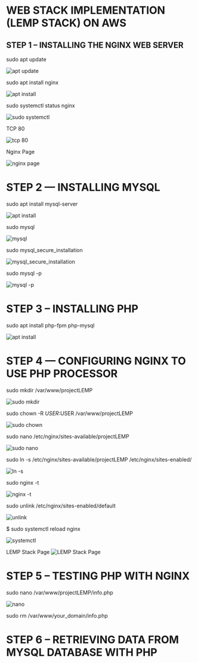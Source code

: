 # WEB STACK IMPLEMENTATION (LEMP STACK) ON AWS

## STEP 1 – INSTALLING THE NGINX WEB SERVER

sudo apt update

![apt update](Images/sudo-apt-update-nginx.jpg)


sudo apt install nginx

![apt install](Images/sudo-apt-install-nginx.jpg)


sudo systemctl status nginx

![sudo systemctl](Images/sudo-systemctl-status-nginx.jpg)

TCP 80

![tcp 80](Images/tcp-80.jpg)

Nginx Page

![nginx page](Images/nginx-page.jpg)




# STEP 2 — INSTALLING MYSQL

sudo apt install mysql-server

![apt install](Images/sudo-apt-install-mysql-server.jpg)




sudo mysql 

![mysql](Images/sudo-mysql.jpg)



sudo mysql_secure_installation

![mysql_secure_installation](Images/sudo-mysql_secure_installation.jpg)

sudo mysql -p

![mysql -p](Images/sudo-mysql-p.jpg)


# STEP 3 – INSTALLING PHP 


sudo apt install php-fpm php-mysql

![apt install](Images/sudo-apt-install-php.jpg)



# STEP 4 — CONFIGURING NGINX TO USE PHP PROCESSOR

sudo mkdir /var/www/projectLEMP 


![sudo mkdir](Images/sudo-mkdir.jpg)



sudo chown -R $USER:$USER /var/www/projectLEMP

![sudo chown](Images/sudo-chown.jpg)


sudo nano /etc/nginx/sites-available/projectLEMP


![sudo nano](Images/sudo-nano.jpg)



 sudo ln -s /etc/nginx/sites-available/projectLEMP /etc/nginx/sites-enabled/

![ln -s](Images/sudo-ln.jpg)


sudo nginx -t

![nginx -t](Images/sudo-nginx-t.jpg)



sudo unlink /etc/nginx/sites-enabled/default

![unlink](Images/sudo-unlink.jpg)


$ sudo systemctl reload nginx

![systemctl](Images/sudo-systemctl.jpg)


LEMP Stack Page
![LEMP Stack Page](Images/lemp-stack.jpg)



# STEP 5 – TESTING PHP WITH NGINX

sudo nano /var/www/projectLEMP/info.php


![nano](Images/nano-php.jpg)

sudo rm /var/www/your_domain/info.php


# STEP 6 – RETRIEVING DATA FROM MYSQL DATABASE WITH PHP